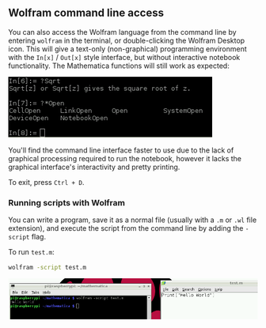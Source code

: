 ## Wolfram command line access

You can also access the Wolfram language from the command line by entering `wolfram` in the terminal, or double-clicking the Wolfram Desktop icon. This will give a text-only (non-graphical) programming environment with the `In[x]` / `Out[x]` style interface, but without interactive notebook functionality. The Mathematica functions will still work as expected:

![](images/command-line.png)

You'll find the command line interface faster to use due to the lack of graphical processing required to run the notebook, however it lacks the graphical interface's interactivity and pretty printing.

To exit, press `Ctrl + D`.

### Running scripts with Wolfram

You can write a program, save it as a normal file (usually with a `.m` or `.wl` file extension), and execute the script from the command line by adding the `-script` flag.

To run `test.m`:

```bash
wolfram -script test.m
```

![](images/script.png)

